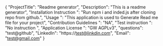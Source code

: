 {
	"ProjectTitle": "Readme generator",
	"Description": "This is a readme generator",
	"Installation Instruction ": "Run npm i and inded.js after cloning repo from github.",
	"Usage ": "This application is used to Generate Read me file for your project",
	"Contribution Guidelines ": "NA",
	"Test instruction  ": "No instruction ",
	"Application License  ": "GW AGPLv3",
	"questions": "test@github",
	"LinkedIn": "https://test@linkdin.com",
	"Email": "test@gmail.com"
}